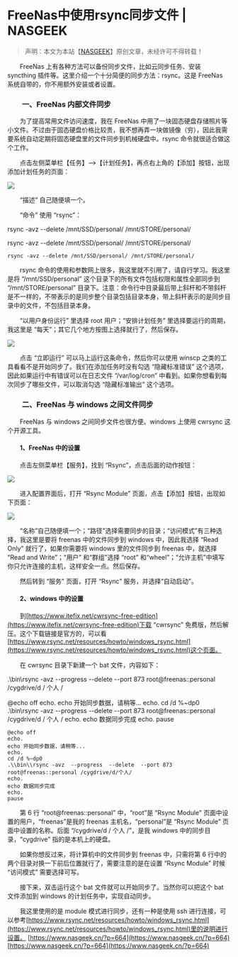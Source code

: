 # FreeNas中使用rsync同步文件 | NASGEEK
> 声明：本文为本站【[NASGEEK](https://www.nasgeek.cn/)】原创文章，未经许可不得转载！

　　FreeNas 上有各种方法可以备份同步文件，比如云同步任务、安装 syncthing 插件等。这里介绍一个十分简便的同步方法：rsync。这是 FreeNas 系统自带的，你不用额外安装或者设置。

### 　　一、FreeNas 内部文件同步

　　为了提高常用文件访问速度，我在 FreeNas 中用了一块固态硬盘存储照片等小文件。不过由于固态硬盘价格比较贵，我不想再弄一块做镜像（穷），因此我需要系统自动定期将固态硬盘里的文件同步到机械硬盘中。rsync 命令就很适合做这个工作。

　　点击左侧菜单栏【任务】–>【计划任务】，再点右上角的【添加】按钮，出现添加计划任务的页面：

![](https://www.nasgeek.cn/wp-content/uploads/2020/06/1-1-1024x486.png)

　　“描述” 自己随便填一个。

　　“命令” 使用 “rsync”：

rsync -avz --delete /mnt/SSD/personal/ /mnt/STORE/personal/

rsync -avz --delete /mnt/SSD/personal/ /mnt/STORE/personal/

    rsync -avz --delete /mnt/SSD/personal/ /mnt/STORE/personal/

　　rsync 命令的使用和参数网上很多，我这里就不引用了，请自行学习。我这里是将 “/mnt/SSD/personal” 这个目录下的所有文件包括权限和属性全部同步到 “/mnt/STORE/personal” 目录下。注意：命令行中目录最后带上斜杆和不带斜杆是不一样的，不带表示的是同步整个目录包括目录本身，带上斜杆表示的是同步目录中的文件，不包括目录本身。

　　“以用户身份运行” 里选择 root 用户；“安排计划任务” 里选择要运行的周期，我这里是 “每天”；其它几个地方按图上选择就行了，然后保存。

![](https://www.nasgeek.cn/wp-content/uploads/2020/06/2-1024x457.png)

　　点击 “立即运行” 可以马上运行这条命令，然后你可以使用 winscp 之类的工具看看不是开始同步了。我们在添加任务时没有勾选 “隐藏标准错误” 这个选项，因此如果运行中有错误可以在日志文件 “/var/log/cron” 中看到。如果你想看到每次同步了哪些文件，可以取消勾选 “隐藏标准输出” 这个选项。

### 　　二、FreeNas 与 windows 之间文件同步

　　FreeNas 与 windows 之间同步文件也很方便。windows 上使用 cwrsync 这个开源工具。

#### 　　1、FreeNas 中的设置

　　点击左侧菜单栏【服务】，找到 “Rsync”，点击后面的动作按钮：

![](https://www.nasgeek.cn/wp-content/uploads/2020/06/3-1024x61.png)

　　进入配置界面后，打开 “Rsync Module” 页面，点击【添加】按钮，出现如下页面：

![](https://www.nasgeek.cn/wp-content/uploads/2020/06/4-1024x518.png)

　　“名称”自己随便填一个；“路径”选择需要同步的目录；“访问模式”有三种选择，我这里是要将 freenas 中的文件同步到 windows 中，因此我选择 “Read Only” 就行了，如果你需要将 windows 里的文件同步到 freenas 中，就选择 “Read and Write”；“用户” 和“群组”选择 “root” 和“wheel”；“允许主机”中填写你只允许连接的主机，这样安全一点。然后保存。

　　然后转到 “服务” 页面，打开 “Rsync” 服务，并选择“自动启动”。

#### 　　2、windows 中的设置

　　到[https://www.itefix.net/cwrsync-free-edition](https://www.itefix.net/cwrsync-free-edition)下载 “cwrsync” 免费版，然后解压。这个下载链接是官方的，可以看[https://www.rsync.net/resources/howto/windows_rsync.html](https://www.rsync.net/resources/howto/windows_rsync.html)这个页面。

　　在 cwrsync 目录下新建一个 bat 文件，内容如下：

.\\bin\\rsync -avz --progress --delete --port 873 root@freenas::personal /cygdrive/d / 个人 /

@echo off echo. echo 开始同步数据，请稍等... echo. cd /d %~dp0 .\\bin\\rsync -avz --progress --delete --port 873 root@freenas::personal /cygdrive/d / 个人 / echo. echo 数据同步完成 echo. pause

    @echo off
    echo.
    echo 开始同步数据，请稍等...
    echo.
    cd /d %~dp0
    .\\bin\\rsync -avz  --progress  --delete  --port 873 root@freenas::personal /cygdrive/d/个人/
    echo.
    echo 数据同步完成
    echo.
    pause

　　第 6 行 “root@freenas::personal” 中，“root”是 “Rsync Module” 页面中设置的用户，“freenas”是我的 freenas 主机名，“personal”是 “Rsync Module” 页面中设置的名称。后面 “/cygdrive/d / 个人 /”，是我 windows 中的同步目录，“cygdrive” 指的是本机上的硬盘。

　　如果你想反过来，将计算机中的文件同步到 freenas 中，只需将第 6 行中的两个目录对换一下前后位置就行了，需要注意的是在设置 “Rsync Module” 时候 “访问模式” 需要选择可写。

　　接下来，双击运行这个 bat 文件就可以开始同步了。当然你可以把这个 bat 文件添加到 windows 的计划任务中，实现自动同步。

　　我这里使用的是 module 模式进行同步，还有一种是使用 ssh 进行连接，可以参考[https://www.rsync.net/resources/howto/windows_rsync.html](https://www.rsync.net/resources/howto/windows_rsync.html)里的说明进行设置。 
 [https://www.nasgeek.cn/?p=664](https://www.nasgeek.cn/?p=664) 
 [https://www.nasgeek.cn/?p=664](https://www.nasgeek.cn/?p=664)
